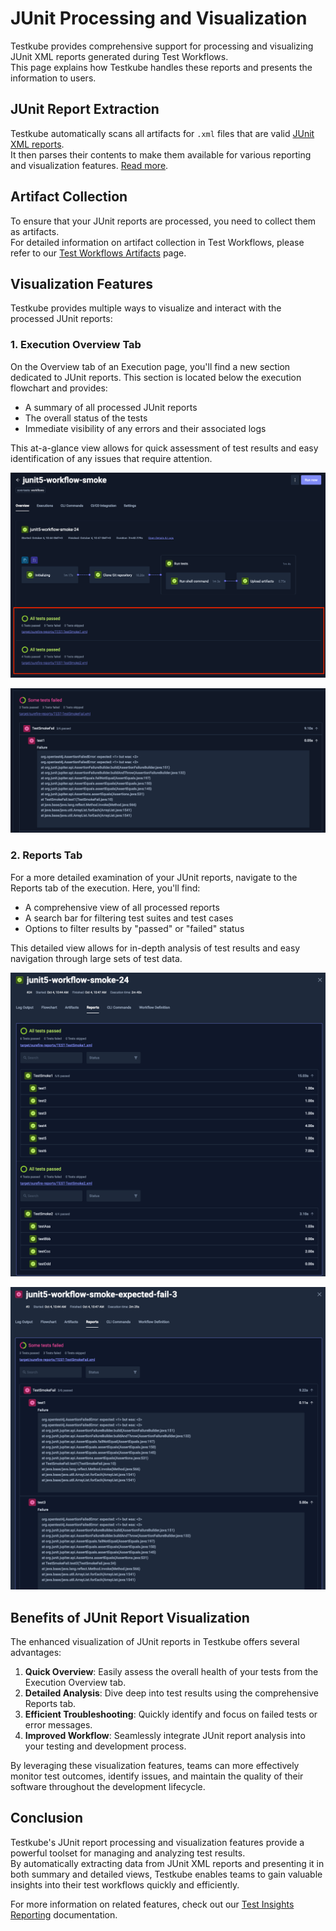 # JUnit Processing and Visualization

Testkube provides comprehensive support for processing and visualizing JUnit XML reports generated during Test Workflows.  
This page explains how Testkube handles these reports and presents the information to users.

## JUnit Report Extraction

Testkube automatically scans all artifacts for `.xml` files that are valid [JUnit XML reports](https://github.com/testmoapp/junitxml).  
It then parses their contents to make them available for various reporting and visualization features. [Read more](/articles/test-workflows-artifacts#junit-report-extraction).

## Artifact Collection

To ensure that your JUnit reports are processed, you need to collect them as artifacts.  
For detailed information on artifact collection in Test Workflows, please refer to our [Test Workflows Artifacts](/articles/test-workflows-artifacts) page.

## Visualization Features

Testkube provides multiple ways to visualize and interact with the processed JUnit reports:

### 1. Execution Overview Tab

On the Overview tab of an Execution page, you'll find a new section dedicated to JUnit reports. This section is located below the execution flowchart and provides:

- A summary of all processed JUnit reports
- The overall status of the tests
- Immediate visibility of any errors and their associated logs

This at-a-glance view allows for quick assessment of test results and easy identification of any issues that require attention.

![Overview tab showing JUnit report summary](../img/junit-overview-success.png)

![Example of error display in the Overview tab](../img/junit-overview-failure.png)

### 2. Reports Tab

For a more detailed examination of your JUnit reports, navigate to the Reports tab of the execution. Here, you'll find:

- A comprehensive view of all processed reports
- A search bar for filtering test suites and test cases
- Options to filter results by "passed" or "failed" status

This detailed view allows for in-depth analysis of test results and easy navigation through large sets of test data.

![Reports tab showing detailed JUnit report information](../img/junit-detailed-success.png)

![Example of filtering options in the Reports tab](../img/junit-detailed-failure.png)

## Benefits of JUnit Report Visualization

The enhanced visualization of JUnit reports in Testkube offers several advantages:

1. **Quick Overview**: Easily assess the overall health of your tests from the Execution Overview tab.
2. **Detailed Analysis**: Dive deep into test results using the comprehensive Reports tab.
3. **Efficient Troubleshooting**: Quickly identify and focus on failed tests or error messages.
4. **Improved Workflow**: Seamlessly integrate JUnit report analysis into your testing and development process.

By leveraging these visualization features, teams can more effectively monitor test outcomes, identify issues, and maintain the quality of their software throughout the development lifecycle.

## Conclusion

Testkube's JUnit report processing and visualization features provide a powerful toolset for managing and analyzing test results.  
By automatically extracting data from JUnit XML reports and presenting it in both summary and detailed views, Testkube enables teams to gain valuable insights into their test workflows quickly and efficiently.

For more information on related features, check out our [Test Insights Reporting](/articles/test-insights#test-reports) documentation.
